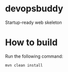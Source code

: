 # devopsbuddy
Startup-ready web skeleton

# How to build
Run the following command: 
```
mvn clean install
```